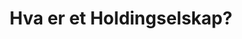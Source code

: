 ﻿---
title: "Hva er et Holdingselskap?"
meta_title: "Hva er et Holdingselskap?"
meta_description: '**GTIN (Global Trade Item Number)** og **EAN (European Article Number)** er globale standarder for produktidentifikasjon som spiller en kritisk rolle i moderne ...'
slug: hva-er-holdingselskap
type: blog
layout: pages/single
---













